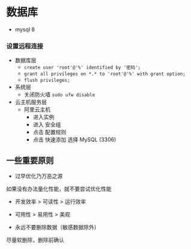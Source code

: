# 数据库
  - mysql 8

### 设置远程连接
  - 数据库层
    - ``` create user 'root'@'%' identified by '密码'; ```
    - ``` grant all privileges on *.* to 'root'@'%' with grant option; ```
    - ``` flush privileges; ```
  - 系统层
    - 关闭防火墙 ``` sudo ufw disable ```
  - 云主机服务层
    - 阿里云主机
      - 进入实例
      - 进入 安全组
      - 点击 配置规则
      - 点击 快速添加 选择 MySQL (3306)


## 一些重要原则

- 过早优化乃万恶之源

如果没有办法量化性能，就不要尝试优化性能

- 开发效率 > 可读性 > 运行效率

- 可用性 > 易用性 > 美观

- 永远不要删除数据（敏感数据除外）

尽量软删除，删除前确认
